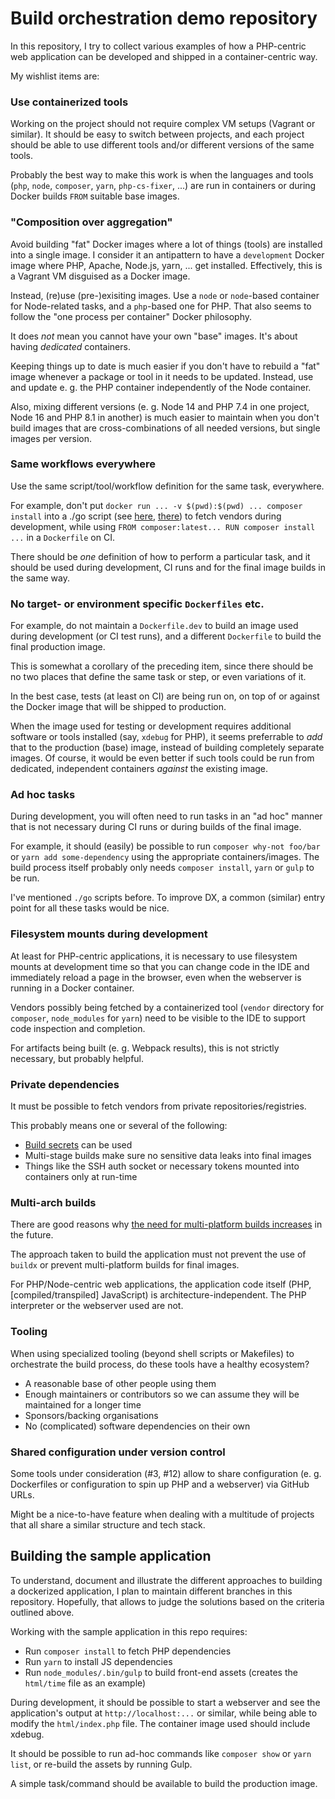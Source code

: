 # Build orchestration demo repository

In this repository, I try to collect various examples of how a PHP-centric web application can be developed and shipped in a container-centric way.

My wishlist items are:

### Use containerized tools

Working on the project should not require complex VM setups (Vagrant or similar). It should be easy to switch between projects, and each project should be able to use different tools and/or different versions of the same tools.

Probably the best way to make this work is when the languages and tools (`php`, `node`, `composer`, `yarn`, `php-cs-fixer`, ...) are run in containers or during Docker builds `FROM` suitable base images.

### "Composition over aggregation"

Avoid building "fat" Docker images where a lot of things (tools) are installed into a single image. I consider it an antipattern to have a `development` Docker image where PHP, Apache, Node.js, yarn, ... get installed. Effectively, this is a Vagrant VM disguised as a Docker image.

Instead, (re)use (pre-)exisiting images. Use a `node` or `node`-based container for Node-related tasks, and a `php`-based one for PHP. That also seems to follow the "one process per container" Docker philosophy.

It does _not_ mean you cannot have your own "base" images. It's about having _dedicated_ containers.

Keeping things up to date is much easier if you don't have to rebuild a "fat" image whenever a package or tool in it needs to be updated. Instead, use and update e. g. the PHP container independently of the Node container.

Also, mixing different versions (e. g. Node 14 and PHP 7.4 in one project, Node 16 and PHP 8.1 in another) is much easier to maintain when you don't build images that are cross-combinations of all needed versions, but single images per version.

### Same workflows everywhere

Use the same script/tool/workflow definition for the same task, everywhere.

For example, don't put `docker run ... -v $(pwd):$(pwd) ... composer install` into a ./go script (see [here](https://www.thoughtworks.com/insights/blog/praise-go-script-part-i), [there](https://www.hamvocke.com/blog/makefiles-for-accessibility/)) to fetch vendors during development, while using `FROM composer:latest... RUN composer install ...` in a `Dockerfile` on CI.

There should be _one_ definition of how to perform a particular task, and it should be used during development, CI runs and for the final image builds in the same way.

### No target- or environment specific `Dockerfiles` etc.

For example, do not maintain a `Dockerfile.dev` to build an image used during development (or CI test runs), and a different `Dockerfile` to build the final production image.

This is somewhat a corollary of the preceding item, since there should be no two places that define the same task or step, or even variations of it. 

In the best case, tests (at least on CI) are being run on, on top of or against the Docker image that will be shipped to production.

When the image used for testing or development requires additional software or tools installed (say, `xdebug` for PHP), it seems preferrable to _add_ that to the production (base) image, instead of building completely separate images. Of course, it would be even better if such tools could be run from dedicated, independent containers _against_ the existing image.   

### Ad hoc tasks

During development, you will often need to run tasks in an "ad hoc" manner that is not necessary during CI runs or during builds of the final image.

For example, it should (easily) be possible to run `composer why-not foo/bar` or `yarn add some-dependency` using the appropriate containers/images. The build process itself probably only needs `composer install`, `yarn` or `gulp` to be run.

I've mentioned `./go` scripts before. To improve DX, a common (similar) entry point for all these tasks would be nice.

### Filesystem mounts during development

At least for PHP-centric applications, it is necessary to use filesystem mounts at development time so that you can change code in the IDE and immediately reload a page in the browser, even when the webserver is running in a Docker container.

Vendors possibly being fetched by a containerized tool (`vendor` directory for `composer`, `node_modules` for `yarn`) need to be visible to the IDE to support code inspection and completion. 

For artifacts being built (e. g. Webpack results), this is not strictly necessary, but probably helpful.

### Private dependencies

It must be possible to fetch vendors from private repositories/registries. 

This probably means one or several of the following:

* [Build secrets](https://medium.com/@tonistiigi/build-secrets-and-ssh-forwarding-in-docker-18-09-ae8161d066) can be used
* Multi-stage builds make sure no sensitive data leaks into final images
* Things like the SSH auth socket or necessary tokens mounted into containers only at run-time

### Multi-arch builds

There are good reasons why [the need for multi-platform builds increases](https://www.docker.com/blog/faster-multi-platform-builds-dockerfile-cross-compilation-guide/) in the future.

The approach taken to build the application must not prevent the use of `buildx` or prevent multi-platform builds for final images.

For PHP/Node-centric web applications, the application code itself (PHP, [compiled/transpiled] JavaScript) is architecture-independent. The PHP interpreter or the webserver used are not.

### Tooling

When using specialized tooling (beyond shell scripts or Makefiles) to orchestrate the build process, do these tools have a healthy ecosystem?

* A reasonable base of other people using them
* Enough maintainers or contributors so we can assume they will be maintained for a longer time 
* Sponsors/backing organisations
* No (complicated) software dependencies on their own 

### Shared configuration under version control

Some tools under consideration (#3, #12) allow to share configuration (e. g. Dockerfiles or configuration to spin up PHP and a webserver) via GitHub URLs.

Might be a nice-to-have feature when dealing with a multitude of projects that all share a similar structure and tech stack.

## Building the sample application

To understand, document and illustrate the different approaches to building a dockerized application, I plan to maintain different branches in this repository. Hopefully, that allows to judge the solutions based on the criteria outlined above.

Working with the sample application in this repo requires:

* Run `composer install` to fetch PHP dependencies
* Run `yarn` to install JS dependencies
* Run `node_modules/.bin/gulp` to build front-end assets (creates the `html/time` file as an example)

During development, it should be possible to start a webserver and see the application's output at `http://localhost:...` or similar, while being able to modify the `html/index.php` file. The container image used should include xdebug.  

It should be possible to run ad-hoc commands like `composer show` or `yarn list`, or re-build the assets by running Gulp.

A simple task/command should be available to build the production image.
